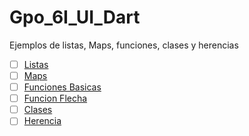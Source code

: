 # Gpo_6I_UI_Dart
Ejemplos de listas, Maps, funciones, clases y herencias
- [ ] [Listas](https://dartpad.dartlang.org/ef63f5e105dfc0fae08acd3b1c18af48)
- [ ] [Maps](https://dartpad.dartlang.org/dfc8c6fd632068273af1b6b536f4036f)
- [ ] [Funciones Basicas](https://dartpad.dartlang.org/c82570ca2d37aafc6631d8939732587b)
- [ ] [Funcion Flecha](https://dartpad.dartlang.org/26152a8cf45f91266bd1c2c2af7b7183)
- [ ] [Clases](https://dartpad.dartlang.org/a15a1055d0c6ff2c974c053c165927b7)
- [ ] [Herencia](https://dartpad.dartlang.org/082614d4aef0790a30e9ac9e91706bb7)
